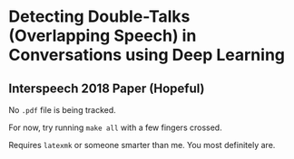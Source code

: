 # Detecting Double-Talks (Overlapping Speech) in Conversations using Deep Learning
## Interspeech 2018 Paper (Hopeful)

No `.pdf` file is being tracked.

For now, try running `make all` with a few fingers crossed.

Requires `latexmk` or someone smarter than me. You most definitely are.
